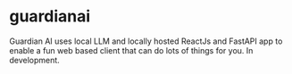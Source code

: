 # guardianai
Guardian AI uses local LLM and locally hosted ReactJs and FastAPI app to enable a fun web based client that can do lots of things for you. In development. 
